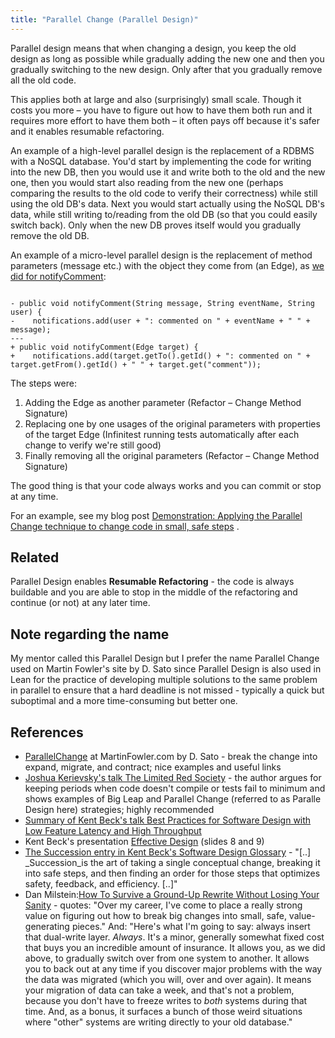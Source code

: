 ```yaml
---
title: "Parallel Change (Parallel Design)"
---
```

Parallel design means that when changing a design, you keep the old design as long as possible while gradually adding the new one and then you gradually switching to the new design. Only after that you gradually remove all the old code.

This applies both at large and also (surprisingly) small scale. Though it costs you more – you have to figure out how to have them both run and it requires more effort to have them both – it often pays off because it's safer and it enables resumable refactoring.

An example of a high-level parallel design is the replacement of a RDBMS with a NoSQL database. You'd start by implementing the code for writing into the new DB, then you would use it and write both to the old and the new one, then you would start also reading from the new one (perhaps comparing the results to the old code to verify their correctness) while still using the old DB's data. Next you would start actually using the NoSQL DB's data, while still writing to/reading from the old DB (so that you could easily switch back). Only when the new DB proves itself would you gradually remove the old DB.

An example of a micro-level parallel design is the replacement of method parameters (message etc.) with the object they come from (an Edge), as [we did for notifyComment](https://github.com/iterate/codecamp2012/commit/cc04f0bb60d8260456049790793d462ce8810ef2#diff-1):

```

- public void notifyComment(String message, String eventName, String user) {
-    notifications.add(user + ": commented on " + eventName + " " + message);
---
+ public void notifyComment(Edge target) {
+    notifications.add(target.getTo().getId() + ": commented on " + target.getFrom().getId() + " " + target.get("comment"));
```

The steps were:

1. Adding the Edge as another parameter (Refactor – Change Method Signature)
2. Replacing one by one usages of the original parameters with properties of the target Edge (Infinitest running tests automatically after each change to verify we're still good)
3. Finally removing all the original parameters (Refactor – Change Method Signature)

The good thing is that your code always works and you can commit or stop at any time.

For an example, see my blog post [Demonstration: Applying the Parallel Change technique to change code in small, safe steps](/2017/02/03/demonstration-applying-the-parallel-change-technique-to-change-code-in-small-safe-steps/) .

## Related

Parallel Design enables **Resumable Refactoring** - the code is always buildable and you are able to stop in the middle of the refactoring and continue (or not) at any later time.

## Note regarding the name

My mentor called this Parallel Design but I prefer the name Parallel Change used on Martin Fowler's site by D. Sato since Parallel Design is also used in Lean for the practice of developing multiple solutions to the same problem in parallel to ensure that a hard deadline is not missed - typically a quick but suboptimal and a more time-consuming but better one.

## References

* [ParallelChange](http://martinfowler.com/bliki/ParallelChange.html) at MartinFowler.com by D. Sato - break the change into expand, migrate, and contract; nice examples and useful links
* [Joshua Kerievsky's talk The Limited Red Society](http://www.infoq.com/presentations/The-Limited-Red-Society) - the author argues for keeping periods when code doesn't compile or tests fail to minimum and shows examples of Big Leap and Parallel Change (referred to as Paralle Design here) strategies; highly recommended
* [Summary of Kent Beck's talk Best Practices for Software Design with Low Feature Latency and High Throughput](/2012/03/12/kent-beck-best-practices-for-software-design-with-low-feature-latency-and-high-throughput/)
* Kent Beck's presentation [Effective Design](http://www.slideshare.net/deimos/kent-beck-effective-design) (slides 8 and 9)
* [The Succession entry in Kent Beck's Software Design Glossary](https://www.facebook.com/notes/facebook-engineering/software-design-glossary/10150309412413920) - "[..] _Succession_is the art of taking a single conceptual change, breaking it into safe steps, and then finding an order for those steps that optimizes safety, feedback, and efficiency. [..]"
* Dan Milstein:[How To Survive a Ground-Up Rewrite Without Losing Your Sanity](http://onstartups.com/tabid/3339/bid/97052/Screw-You-Joel-Spolsky-We-re-Rewriting-It-From-Scratch.aspx) - quotes: "Over my career, I've come to place a really strong value on figuring out how to break big changes into small, safe, value-generating pieces." And: "Here's what I'm going to say: always insert that dual-write layer. _Always_. It's a minor, generally somewhat fixed cost that buys you an incredible amount of insurance. It allows you, as we did above, to gradually switch over from one system to another. It allows you to back out at any time if you discover major problems with the way the data was migrated (which you will, over and over again). It means your migration of data can take a week, and that's not a problem, because you don't have to freeze writes to _both_ systems during that time. And, as a bonus, it surfaces a bunch of those weird situations where "other" systems are writing directly to your old database."
